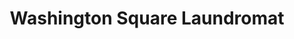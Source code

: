 ---
title: "Washington Square Laundromat"
url: /yorktown/washington-square-laundromat/
shop: Wäscherei
---